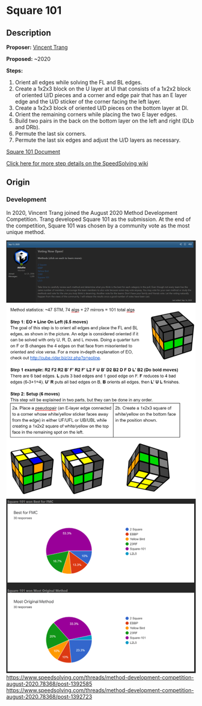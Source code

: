 # Square 101

## Description

**Proposer:** [Vincent Trang](CubingContributors/MethodDevelopers.md#trang-vincent-trangium)

**Proposed:** ~2020

**Steps:**

1. Orient all edges while solving the FL and BL edges.
2. Create a 1x2x3 block on the U layer at Ul that consists of a 1x2x2 block of oriented U/D pieces and a corner and edge pair that has an E layer edge and the U/D sticker of the corner facing the left layer.
3. Create a 1x2x3 block of oriented U/D pieces on the bottom layer at Dl.
4. Orient the remaining corners while placing the two E layer edges.
5. Build two pairs in the back on the bottom layer on the left and right (DLb and DRb).
6. Permute the last six corners.
7. Permute the last six edges and adjust the U/D layers as necessary.

[Square 101 Document](https://docs.google.com/document/d/1RSNk6LSQPGwZgh99ykikuBzfyra7tLY9UQiBTibRzLo/edit?usp=sharing)

[Click here for more step details on the SpeedSolving wiki](https://www.speedsolving.com/wiki/index.php?title=Square-101)

## Origin

### Development

In 2020, Vincent Trang joined the August 2020 Method Development Competition. Trang developed Square 101 as the submission. At the end of the competition, Square 101 was chosen by a community vote as the most unique method.

![](img/Square101/Comp.png)
![](img/Square101/Doc.png)
![](img/Square101/Results.png)
https://www.speedsolving.com/threads/method-development-competition-august-2020.78368/post-1392585
https://www.speedsolving.com/threads/method-development-competition-august-2020.78368/post-1392723